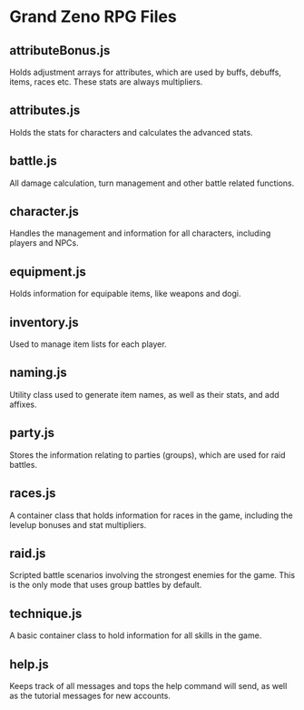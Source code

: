 # Grand Zeno RPG Files

## attributeBonus.js
Holds adjustment arrays for attributes, which are used by buffs, debuffs, items, races etc. These stats are always multipliers.

## attributes.js
Holds the stats for characters and calculates the advanced stats.

## battle.js
All damage calculation, turn management and other battle related functions.

## character.js
Handles the management and information for all characters, including players and NPCs.

## equipment.js
Holds information for equipable items, like weapons and dogi.

## inventory.js
Used to manage item lists for each player.

## naming.js
Utility class used to generate item names, as well as their stats, and add affixes. 

## party.js
Stores the information relating to parties (groups), which are used for raid battles.

## races.js
A container class that holds information for races in the game, including the levelup bonuses and stat multipliers.

## raid.js
Scripted battle scenarios involving the strongest enemies for the game. This is the only mode that uses group battles by default.

## technique.js
A basic container class to hold information for all skills in the game. 

## help.js
Keeps track of all messages and tops the help command will send, as well as the tutorial messages for new accounts.